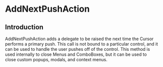 # AddNextPushAction

## Introduction

AddNextPushAction adds a delegate to be raised the next time the Cursor performs a primary push. This call is not bound to a particular control, and it can be used to handle the user pushes off of the control.  This method is used internally to close Menus and ComboBoxes, but it can be used to close custom popups, modals, and context menus.



